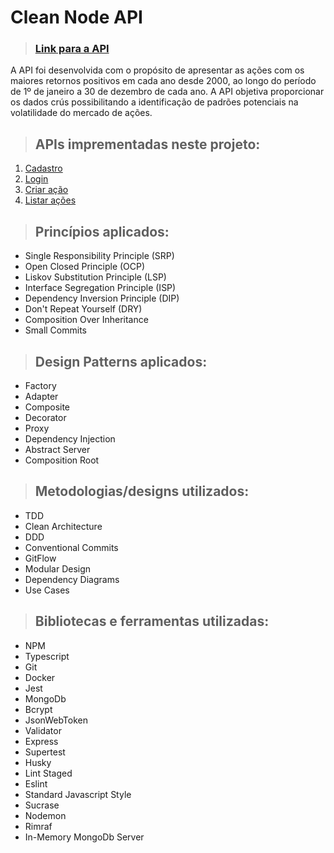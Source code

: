 # **Clean Node API**

> ### [Link para a API](https://b3-production.up.railway.app/api)

A API foi desenvolvida com o propósito de apresentar as ações com os maiores retornos positivos em cada ano desde 2000, ao longo do período de 1º de janeiro a 30 de dezembro de cada ano. A API objetiva proporcionar os dados crús possibilitando a identificação de padrões potenciais na volatilidade do mercado de ações.

> ## APIs imprementadas neste projeto:

1. [Cadastro](./requirements/signup.md)
1. [Login](./requirements/login.md)
1. [Criar ação](./requirements/add-stocks.md)
1. [Listar ações](./requirements/load-stocks.md)

> ## Princípios aplicados:
* Single Responsibility Principle (SRP)
* Open Closed Principle (OCP)
* Liskov Substitution Principle (LSP)
* Interface Segregation Principle (ISP)
* Dependency Inversion Principle (DIP)
* Don't Repeat Yourself (DRY)
* Composition Over Inheritance
* Small Commits

> ## Design Patterns aplicados:
* Factory
* Adapter
* Composite
* Decorator
* Proxy
* Dependency Injection
* Abstract Server
* Composition Root

> ## Metodologias/designs utilizados:
* TDD
* Clean Architecture
* DDD
* Conventional Commits
* GitFlow
* Modular Design
* Dependency Diagrams
* Use Cases

> ## Bibliotecas e ferramentas utilizadas:
* NPM
* Typescript
* Git
* Docker
* Jest
* MongoDb
* Bcrypt
* JsonWebToken
* Validator
* Express
* Supertest
* Husky
* Lint Staged
* Eslint
* Standard Javascript Style
* Sucrase
* Nodemon
* Rimraf
* In-Memory MongoDb Server

